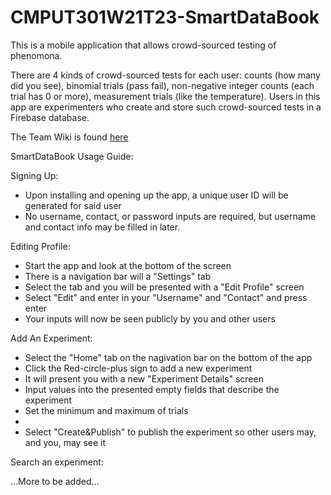 # CMPUT301W21T23-SmartDataBook

This is a mobile application that allows crowd-sourced testing of phenomona. <br/>

There are 4 kinds of crowd-sourced tests for each user: counts (how many did you see), binomial trials (pass fail), non-negative integer counts (each trial has 0 or more), measurement trials (like the temperature). Users in this app are experimenters who create and store such crowd-sourced tests in a Firebase database. <br/>

The Team Wiki is found [here](https://github.com/CMPUT301W21T23/CMPUT301W21T23-SmartDataBook/wiki)

SmartDataBook Usage Guide:

Signing Up:
  - Upon installing and opening up the app, a unique user ID will be generated for said user
  - No username, contact, or password inputs are required, but username and contact info may be filled in later.

Editing Profile:
  - Start the app and look at the bottom of the screen
  - There is a navigation bar will a "Settings" tab
  - Select the tab and you will be presented with a "Edit Profile" screen
  - Select "Edit" and enter in your "Username" and "Contact" and press enter
  - Your inputs will now be seen publicly by you and other users

Add An Experiment:
  - Select the "Home" tab on the nagivation bar on the bottom of the app
  - Click the Red-circle-plus sign to add a new experiment
  - It will present you with a new "Experiment Details" screen 
  - Input values into the presented empty fields that describe the experiment
  - Set the minimum and maximum of trials
  - 
  - Select "Create&Publish" to publish the experiment so other users may, and you, may see it


Search an experiment:
  

...More to be added...

